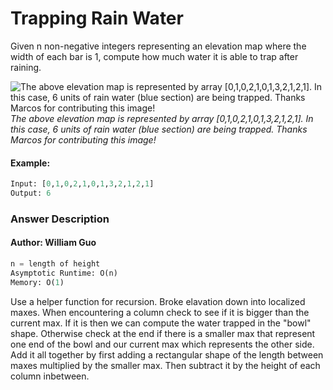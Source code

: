 # Trapping Rain Water

Given n non-negative integers representing an elevation map where the width of each bar is 1, compute how much water it is able to trap after raining.

![The above elevation map is represented by array [0,1,0,2,1,0,1,3,2,1,2,1]. In this case, 6 units of rain water (blue section) are being trapped. Thanks Marcos for contributing this image!](https://assets.leetcode.com/uploads/2018/10/22/rainwatertrap.png)
*The above elevation map is represented by array [0,1,0,2,1,0,1,3,2,1,2,1]. In this case, 6 units of rain water (blue section) are being trapped. Thanks Marcos for contributing this image!*

#### Example:
```python
Input: [0,1,0,2,1,0,1,3,2,1,2,1]
Output: 6
```

### Answer Description
#### Author: William Guo
```python
n = length of height
Asymptotic Runtime: O(n)
Memory: O(1)
```

Use a helper function for recursion. Broke elavation down into localized maxes. When encountering a column check to see if it is bigger than the current max. If it is then we can compute the water trapped in the "bowl" shape. Otherwise check at the end if there is a smaller max that represent one end of the bowl and our current max which represents the other side. Add it all together by first adding a rectangular shape of the length between maxes multiplied by the smaller max. Then subtract it by the height of each column inbetween.